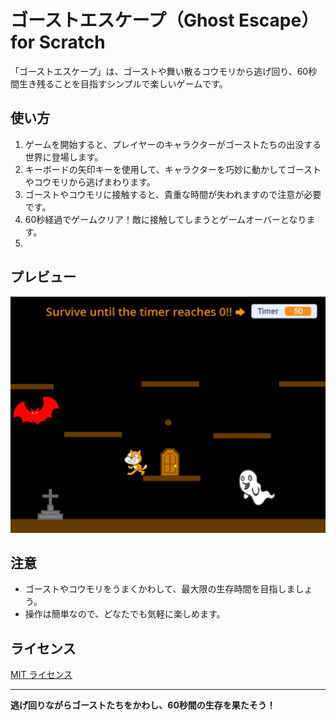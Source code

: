 # ゴーストエスケープ（Ghost Escape）for Scratch

「ゴーストエスケープ」は、ゴーストや舞い散るコウモリから逃げ回り、60秒間生き残ることを目指すシンプルで楽しいゲームです。

## 使い方

1. ゲームを開始すると、プレイヤーのキャラクターがゴーストたちの出没する世界に登場します。
2. キーボードの矢印キーを使用して、キャラクターを巧妙に動かしてゴーストやコウモリから逃げまわります。
3. ゴーストやコウモリに接触すると、貴重な時間が失われますので注意が必要です。
4. 60秒経過でゲームクリア！敵に接触してしまうとゲームオーバーとなります。
5. 
## プレビュー

<div align="center">
  <a href="https://scratch.mit.edu/projects/953840424/" target="_blank">
    <img src="screenshot.png" width="600" >
  </a>
</div>

## 注意

- ゴーストやコウモリをうまくかわして、最大限の生存時間を目指しましょう。
- 操作は簡単なので、どなたでも気軽に楽しめます。

## ライセンス

[MIT ライセンス](LICENSE)

---

**逃げ回りながらゴーストたちをかわし、60秒間の生存を果たそう！**

